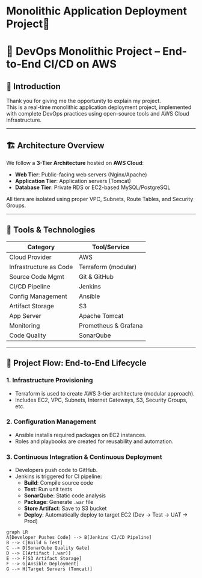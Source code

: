 # Monolithic Application Deployment Project🚀 

# 🚀 DevOps Monolithic Project – End-to-End CI/CD on AWS

## 🙏 Introduction

Thank you for giving me the opportunity to explain my project.  
This is a real-time monolithic application deployment project, implemented with complete DevOps practices using open-source tools and AWS Cloud infrastructure.

---

## 🏗️ Architecture Overview

We follow a **3-Tier Architecture** hosted on **AWS Cloud**:

- **Web Tier**: Public-facing web servers (Nginx/Apache)
- **Application Tier**: Application servers (Tomcat)
- **Database Tier**: Private RDS or EC2-based MySQL/PostgreSQL

All tiers are isolated using proper VPC, Subnets, Route Tables, and Security Groups.

---

## 🔧 Tools & Technologies

| Category               | Tool/Service            |
|------------------------|-------------------------|
| Cloud Provider         | AWS                     |
| Infrastructure as Code | Terraform (modular)     |
| Source Code Mgmt       | Git & GitHub            |
| CI/CD Pipeline         | Jenkins                 |
| Config Management      | Ansible                 |
| Artifact Storage       | S3                      |
| App Server             | Apache Tomcat           |
| Monitoring             | Prometheus & Grafana    |
| Code Quality           | SonarQube               |

---

## 📌 Project Flow: End-to-End Lifecycle

### 1. Infrastructure Provisioning
- Terraform is used to create AWS 3-tier architecture (modular approach).
- Includes EC2, VPC, Subnets, Internet Gateways, S3, Security Groups, etc.

### 2. Configuration Management
- Ansible installs required packages on EC2 instances.
- Roles and playbooks are created for reusability and automation.

### 3. Continuous Integration & Continuous Deployment
- Developers push code to GitHub.
- Jenkins is triggered for CI pipeline:
  - **Build**: Compile source code
  - **Test**: Run unit tests
  - **SonarQube**: Static code analysis
  - **Package**: Generate `.war` file
  - **Store Artifact**: Save to S3 bucket
  - **Deploy**: Automatically deploy to target EC2 (Dev → Test → UAT → Prod)

```mermaid
graph LR
A[Developer Pushes Code] --> B[Jenkins CI/CD Pipeline]
B --> C[Build & Test]
C --> D[SonarQube Quality Gate]
D --> E[Artifact (.war)]
E --> F[S3 Artifact Storage]
F --> G[Ansible Deployment]
G --> H[Target Servers (Tomcat)]

